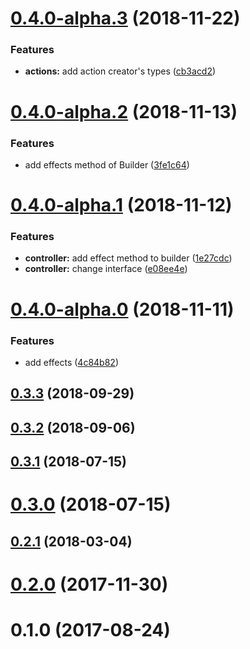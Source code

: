 <a name="0.4.0-alpha.3"></a>
# [0.4.0-alpha.3](https://github.com/megazazik/encaps/compare/v0.4.0-alpha.2...v0.4.0-alpha.3) (2018-11-22)


### Features

* **actions:** add action creator's types ([cb3acd2](https://github.com/megazazik/encaps/commit/cb3acd2))



<a name="0.4.0-alpha.2"></a>
# [0.4.0-alpha.2](https://github.com/megazazik/encaps/compare/v0.4.0-alpha.1...v0.4.0-alpha.2) (2018-11-13)


### Features

* add effects method of Builder ([3fe1c64](https://github.com/megazazik/encaps/commit/3fe1c64))



<a name="0.4.0-alpha.1"></a>
# [0.4.0-alpha.1](https://github.com/megazazik/encaps/compare/v0.4.0-alpha.0...v0.4.0-alpha.1) (2018-11-12)


### Features

* **controller:** add effect method to builder ([1e27cdc](https://github.com/megazazik/encaps/commit/1e27cdc))
* **controller:** change interface ([e08ee4e](https://github.com/megazazik/encaps/commit/e08ee4e))



<a name="0.4.0-alpha.0"></a>
# [0.4.0-alpha.0](https://github.com/megazazik/encaps/compare/v0.3.3...v0.4.0-alpha.0) (2018-11-11)


### Features

* add effects ([4c84b82](https://github.com/megazazik/encaps/commit/4c84b82))



<a name="0.3.3"></a>
## [0.3.3](https://github.com/megazazik/encaps/compare/v0.3.2...v0.3.3) (2018-09-29)



<a name="0.3.2"></a>
## [0.3.2](https://github.com/megazazik/encaps/compare/v0.3.1...v0.3.2) (2018-09-06)



<a name="0.3.1"></a>
## [0.3.1](https://github.com/megazazik/encaps/compare/v0.3.0...v0.3.1) (2018-07-15)



<a name="0.3.0"></a>
# [0.3.0](https://github.com/megazazik/encaps/compare/v0.2.1...v0.3.0) (2018-07-15)



<a name="0.2.1"></a>
## [0.2.1](https://github.com/megazazik/encaps/compare/v0.2.0...v0.2.1) (2018-03-04)



<a name="0.2.0"></a>
# [0.2.0](https://github.com/megazazik/encaps/compare/v0.1.0...v0.2.0) (2017-11-30)



<a name="0.1.0"></a>
# 0.1.0 (2017-08-24)



